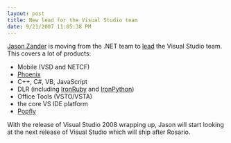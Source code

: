 ```yaml
---
layout: post
title: New lead for the Visual Studio team
date: 9/21/2007 11:05:38 PM
---
```


[Jason Zander](http://blogs.msdn.com/jasonz/default.aspx) is moving from the .NET team to [lead](http://blogs.msdn.com/jasonz/archive/2007/09/15/new-job-new-challenges.aspx) the Visual Studio team. This covers a lot of products:

*   Mobile (VSD and NETCF)
*   [Phoenix](http://connect.microsoft.com/Phoenix "Phoenix")
*   C++, C#, VB, JavaScript
*   DLR (including [IronRuby](http://rubyforge.org/projects/ironruby/) and [IronPython](http://www.codeplex.com/IronPython))
*   Office Tools (VSTO/VSTA)
*   the core VS IDE platform
*   [Popfly](http://blogs.msdn.com/controlpanel/blogs/www.popfly.com "Popfly") 

With the release of Visual Studio 2008 wrapping up, Jason will start looking at the next release of Visual Studio which will ship after Rosario.
